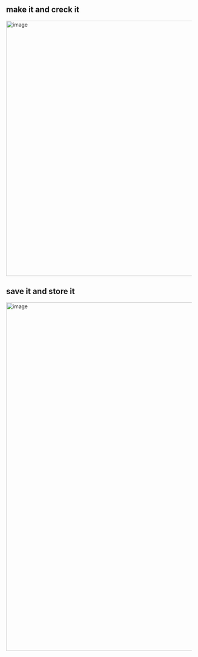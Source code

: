 ## make it and creck it 
<img width="1920" height="693" alt="image" src="https://github.com/user-attachments/assets/7fa29236-4852-4d1d-9561-1defb85729f8" />

## save it and store it
<img width="1900" height="946" alt="image" src="https://github.com/user-attachments/assets/1662a013-99bf-4d4b-a2bd-b61716692f7e" />
